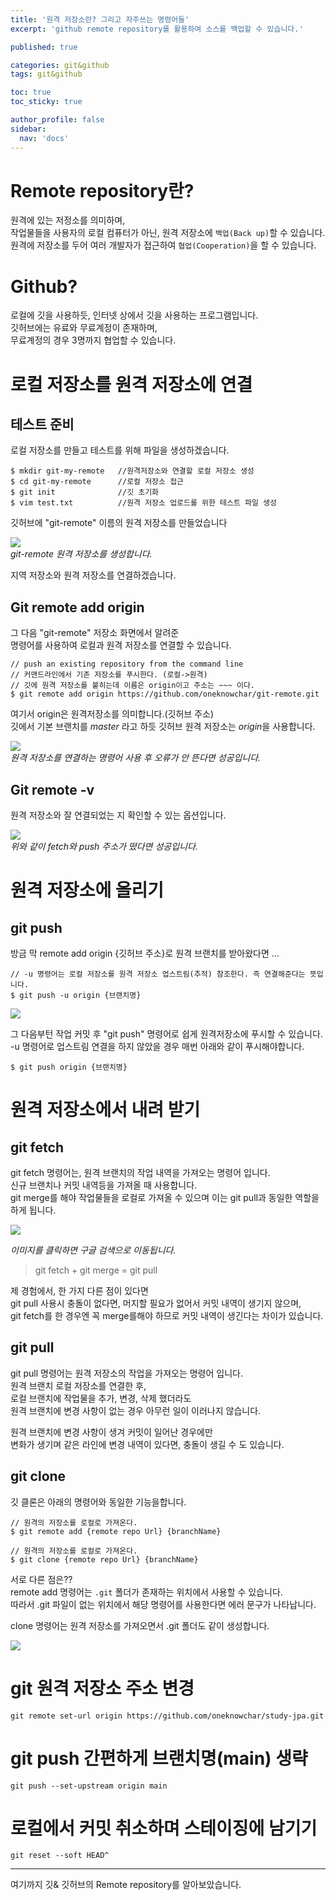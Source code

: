 ```yaml
---
title: '원격 저장소란? 그리고 자주쓰는 명령어들'
excerpt: 'github remote repository를 활용하여 소스를 백업할 수 있습니다.'

published: true

categories: git&github
tags: git&github

toc: true
toc_sticky: true

author_profile: false
sidebar:
  nav: 'docs'
---
```


# Remote repository란?

원격에 있는 저정소를 의미하며,  
작업물들을 사용자의 로컬 컴퓨터가 아닌, 원격 저장소에 `백업(Back up)`할 수 있습니다.  
원격에 저장소를 두어 여러 개발자가 접근하여 `협업(Cooperation)`을 할 수 있습니다.

# Github?

로컬에 깃을 사용하듯, 인터넷 상에서 깃을 사용하는 프로그램입니다.  
깃허브에는 유료와 무료계정이 존재하며,  
무료계정의 경우 3명까지 협업할 수 있습니다.

# 로컬 저장소를 원격 저장소에 연결

## 테스트 준비

로컬 저장소를 만들고 테스트를 위해 파일을 생성하겠습니다.

```
$ mkdir git-my-remote   //원격저장소와 연결할 로컬 저장소 생성
$ cd git-my-remote      //로컬 저장소 접근
$ git init              //깃 초기화
$ vim test.txt          //원격 저장소 업로드를 위한 테스트 파일 생성
```

깃허브에 "git-remote" 이름의 원격 저장소를 만들었습니다

![](/images/2024-05-27/2024-05-27-13-03-24.png)  
_git-remote 원격 저장소를 생성합니다._

지역 저장소와 원격 저장소를 연결하겠습니다.

## Git remote add origin

그 다음 "git-remote" 저장소 화면에서 알려준  
명령어를 사용하여 로컬과 원격 저장소를 연결할 수 있습니다.

```
// push an existing repository from the command line
// 커맨드라인에서 기존 저장소를 푸시한다. (로컬->원격)
// 깃에 원격 저장소를 붙히는데 이름은 origin이고 주소는 ~~~ 이다.
$ git remote add origin https://github.com/oneknowchar/git-remote.git
```

여기서 origin은 원격저장소를 의미합니다.(깃허브 주소)  
깃에서 기본 브랜치를 _master_ 라고 하듯 깃허브 원격 저장소는 *origin*을 사용합니다.

![](/images/2024-05-27/2024-05-27-13-26-10.png)  
_원격 저장소를 연결하는 명령어 사용 후 오류가 안 뜬다면 성공입니다._

## Git remote -v

원격 저장소와 잘 연결되었는 지 확인할 수 있는 옵션입니다.

![](/images/2024-05-27/2024-05-27-13-28-17.png)  
_위와 같이 fetch와 push 주소가 떴다면 성공입니다._

# 원격 저장소에 올리기

## git push

방금 막 remote add origin {깃허브 주소}로 원격 브랜치를 받아왔다면 ...

```
// -u 명령어는 로컬 저장소를 원격 저장소 업스트림(추적) 참조한다. 즉 연결해준다는 뜻입니다.
$ git push -u origin {브랜치명}
```

![](/images/2024-06-15/2024-06-15-21-37-08.png)

그 다음부턴 작업 커밋 후
"git push" 명령어로 쉽게 원격저장소에 푸시할 수 있습니다.  
-u 명령어로 업스트림 연결을 하지 않았을 경우 매번 아래와 같이 푸시해야합니다.

```
$ git push origin {브랜치명}
```

# 원격 저장소에서 내려 받기

## git fetch

git fetch 명령어는,
원격 브랜치의 작업 내역을 가져오는 명령어 입니다.  
신규 브랜치나 커밋 내역등을 가져올 때 사용합니다.  
git merge를 해야 작업물들을 로컬로 가져올 수 있으며 이는 git pull과 동일한 역할을 하게 됩니다.

[![](/images/2024-06-15/2024-06-15-22-22-03.png)](https://www.google.com/search?sca_esv=b39c937a77fb6461&sca_upv=1&sxsrf=ADLYWIK03Q2wtj7JX5q7FETneslourZVIQ:1718456780382&q=git+stage&udm=2&fbs=AEQNm0DmKhoYsBCHazhZSCWuALW8l8eUs1i3TeMYPF4tXSfZ98Z_XVxzNb13fp2atSe3aTZxh00P4RN46vKaeCU6lCwgokKSAjPDH2MlsSy-8gaDDUQaKgJ6WGNN_FX8vJhn-4awYk5Gk7BAEdii98OBeClKK9JjFHF7liK4K3tHwCkeIdyWNQJGJEedbu5ErfKv3dVRvt_95CfohgWcKP7_C0Z4J1v1EA&sa=X&ved=2ahUKEwjnmNOv1t2GAxUes1YBHcNkICwQtKgLegQIDxAB&biw=1920&bih=929&dpr=1#vhid=uE1Vzd8nswyAqM&vssid=mosaic)

_이미지를 클릭하면 구글 검색으로 이동됩니다._

> git fetch + git merge = git pull

제 경험에서, 한 가지 다른 점이 있다면  
git pull 사용시 충돌이 없다면, 머지할 필요가 없어서 커밋 내역이 생기지 않으며,  
git fetch를 한 경우엔 꼭 merge를해야 하므로 커밋 내역이 생긴다는 차이가 있습니다.

## git pull

git pull 명령어는 원격 저장소의 작업을 가져오는 명령어 입니다.  
원격 브랜치 로컬 저장소를 연결한 후,  
로컬 브랜치에 작업물을 추가, 변경, 삭제 했더라도  
원격 브랜치에 변경 사항이 없는 경우 아무런 일이 이러나지 않습니다.

원격 브랜치에 변경 사항이 생겨 커밋이 일어난 경우에만  
변화가 생기며 같은 라인에 변경 내역이 있다면, 충돌이 생길 수 도 있습니다.

## git clone

깃 클론은 아래의 명령어와 동일한 기능을합니다.

```
// 원격의 저장소를 로컬로 가져온다.
$ git remote add {remote repo Url} {branchName}

// 원격의 저장소를 로컬로 가져온다.
$ git clone {remote repo Url} {branchName}
```

서로 다른 점은??  
remote add 명령어는 `.git` 폴더가 존재하는 위치에서 사용할 수 있습니다.  
따라서 .git 파일이 없는 위치에서 해당 명령어를 사용한다면 에러 문구가 나타납니다.

clone 명령어는 원격 저장소를 가져오면서 .git 폴더도 같이 생성합니다.

![](/images/2024-06-16/2024-06-16-19-50-10.png)

# git 원격 저장소 주소 변경

```
git remote set-url origin https://github.com/oneknowchar/study-jpa.git
```

# git push 간편하게 브랜치명(main) 생략

```
git push --set-upstream origin main
```

# 로컬에서 커밋 취소하며 스테이징에 남기기

```
git reset --soft HEAD^
```

---

여기까지 깃& 깃허브의 Remote repository를 알아보았습니다.
